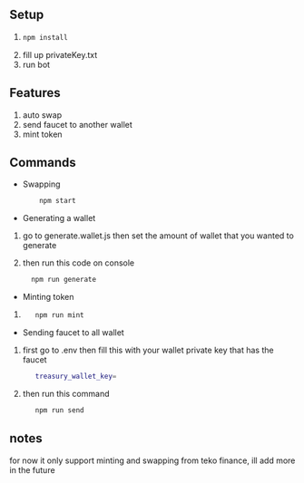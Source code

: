 ## Setup

1. ```bash
   npm install
   ```
2. fill up privateKey.txt
3. run bot

## Features

1. auto swap
2. send faucet to another wallet
3. mint token

## Commands
- Swapping
  ``` bash
      npm start
  ```

- Generating a wallet

1.  go to generate.wallet.js then set the amount of wallet that you wanted to generate
2.  then run this code on console

    ```bash
      npm run generate
    ```

- Minting token

1.  ```bash
       npm run mint
    ```

- Sending faucet to all wallet

1. first go to .env then fill this with your wallet private key that has the faucet

   ```bash
      treasury_wallet_key=
   ```

2. then run this command

   ```bash
      npm run send
   ```

## notes

for now it only support minting and swapping from teko finance,
ill add more in the future
